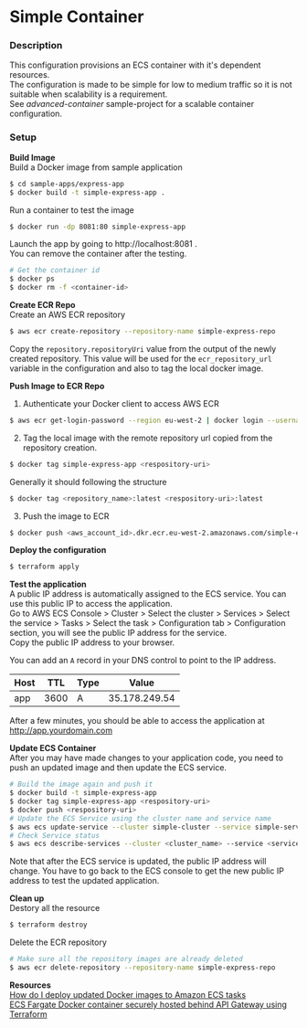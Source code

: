 # Simple Container
### Description
This configuration provisions an ECS container with it's dependent resources.  
The configuration is made to be simple for low to medium traffic so it is not suitable when scalability is a requirement.  
See _advanced-container_ sample-project for a scalable container configuration.

### Setup
__Build Image__  
Build a Docker image from sample application
```bash
$ cd sample-apps/express-app
$ docker build -t simple-express-app .
```
Run a container to test the image
```bash
$ docker run -dp 8081:80 simple-express-app
```
Launch the app by going to http://localhost:8081 .   
You can remove the container after the testing.
```bash
# Get the container id
$ docker ps
$ docker rm -f <container-id>
```

__Create ECR Repo__  
Create an AWS ECR repository
```bash
$ aws ecr create-repository --repository-name simple-express-repo
```
Copy the `repository.repositoryUri` value from the output of the newly created repository. This value will be used for the `ecr_repository_url` variable in the configuration and also to tag the local docker image.

__Push Image to ECR Repo__  
1. Authenticate your Docker client to access AWS ECR
```bash
$ aws ecr get-login-password --region eu-west-2 | docker login --username AWS --password-stdin <aws_account_id>.dkr.ecr.eu-west-2.amazonaws.com
```
2. Tag the local image with the remote repository url copied from the repository creation.
```bash
$ docker tag simple-express-app <respository-uri>
```
Generally it should following the structure
```bash
$ docker tag <repository_name>:latest <respository-uri>:latest
```
3. Push the image to ECR
```bash
$ docker push <aws_account_id>.dkr.ecr.eu-west-2.amazonaws.com/simple-express-repo
```

__Deploy the configuration__  
```bash
$ terraform apply
```

__Test the application__  
A public IP address is automatically assigned to the ECS service. You can use this public IP to access the application.  
Go to AWS ECS Console > Cluster > Select the cluster > Services > Select the service > Tasks > Select the task > Configuration tab > Configuration section, you will see the public IP address for the service.  
Copy the public IP address to your browser.  

You can add an `A` record in your DNS control to point to the IP address.

Host	 | TTL	| Type	|Value
-------|------|-------|------
app    | 3600 |  A    | 35.178.249.54

After a few minutes, you should be able to access the application at http://app.yourdomain.com

__Update ECS Container__  
After you may have made changes to your application code, you need to push an updated image and then update the ECS service.
```bash
# Build the image again and push it
$ docker build -t simple-express-app
$ docker tag simple-express-app <respository-uri>
$ docker push <respository-uri>
# Update the ECS Service using the cluster name and service name
$ aws ecs update-service --cluster simple-cluster --service simple-service --force-new-deployment
# Check Service status
$ aws ecs describe-services --cluster <cluster_name> --service <service_name>
```
Note that after the ECS service is updated, the public IP address will change. You have to go back to the ECS console to get the new public IP address to test the updated application.  

__Clean up__  
Destory all the resource
```bash
$ terraform destroy
```
Delete the ECR repository
```bash
# Make sure all the repository images are already deleted
$ aws ecr delete-repository --repository-name simple-express-repo
```

__Resources__   
[How do I deploy updated Docker images to Amazon ECS tasks](https://stackoverflow.com/questions/34840137/how-do-i-deploy-updated-docker-images-to-amazon-ecs-tasks)  
[ECS Fargate Docker container securely hosted behind API Gateway using Terraform](https://medium.com/@chetlo/ecs-fargate-docker-container-securely-hosted-behind-api-gateway-using-terraform-10d4963b65a3)  

